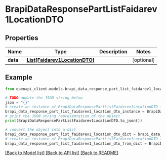 # BrapiDataResponsePartListFaidarev1LocationDTO


## Properties

Name | Type | Description | Notes
------------ | ------------- | ------------- | -------------
**data** | [**List[Faidarev1LocationDTO]**](Faidarev1LocationDTO.md) |  | [optional] 

## Example

```python
from openapi_client.models.brapi_data_response_part_list_faidarev1_location_dto import BrapiDataResponsePartListFaidarev1LocationDTO

# TODO update the JSON string below
json = "{}"
# create an instance of BrapiDataResponsePartListFaidarev1LocationDTO from a JSON string
brapi_data_response_part_list_faidarev1_location_dto_instance = BrapiDataResponsePartListFaidarev1LocationDTO.from_json(json)
# print the JSON string representation of the object
print(BrapiDataResponsePartListFaidarev1LocationDTO.to_json())

# convert the object into a dict
brapi_data_response_part_list_faidarev1_location_dto_dict = brapi_data_response_part_list_faidarev1_location_dto_instance.to_dict()
# create an instance of BrapiDataResponsePartListFaidarev1LocationDTO from a dict
brapi_data_response_part_list_faidarev1_location_dto_from_dict = BrapiDataResponsePartListFaidarev1LocationDTO.from_dict(brapi_data_response_part_list_faidarev1_location_dto_dict)
```
[[Back to Model list]](../README.md#documentation-for-models) [[Back to API list]](../README.md#documentation-for-api-endpoints) [[Back to README]](../README.md)


